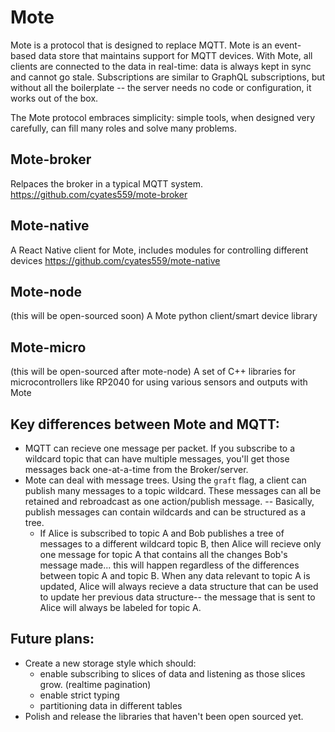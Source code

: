 # Mote
Mote is a protocol that is designed to replace MQTT. Mote is an event-based data store that maintains support for MQTT devices. With Mote, all clients are connected to the data in real-time: data is always kept in sync and cannot go stale.  Subscriptions are similar to GraphQL subscriptions, but without all the boilerplate -- the server needs no code or configuration, it works out of the box.

The Mote protocol embraces simplicity: simple tools, when designed very carefully, can fill many roles and solve many problems.

## Mote-broker
Relpaces the broker in a typical MQTT system.
https://github.com/cyates559/mote-broker

## Mote-native
A React Native client for Mote, includes modules for controlling different devices
https://github.com/cyates559/mote-native

## Mote-node
(this will be open-sourced soon)
A Mote python client/smart device library

## Mote-micro
(this will be open-sourced after mote-node)
A set of C++ libraries for microcontrollers like RP2040 for using various sensors and outputs with Mote

## Key differences between Mote and MQTT:
* MQTT can recieve one message per packet.  If you subscribe to a wildcard topic that can have multiple messages, you'll get those messages back one-at-a-time from the Broker/server.
* Mote can deal with message trees.  Using the `graft` flag, a client can publish many messages to a topic wildcard.  These messages can all be retained and rebroadcast as one action/publish message. -- Basically, publish messages can contain wildcards and can be structured as a tree.
  * If Alice is subscribed to topic A and Bob publishes a tree of messages to a different wildcard topic B, then Alice will recieve only one message for topic A that contains all the changes Bob's message made... this will happen regardless of the differences between topic A and topic B.  When any data relevant to topic A is updated, Alice will always recieve a data structure that can be used to update her previous data structure-- the message that is sent to Alice will always be labeled for topic A.

 ## Future plans:
* Create a new storage style which should:
  * enable subscribing to slices of data and listening as those slices grow. (realtime pagination)
  * enable strict typing
  * partitioning data in different tables
* Polish and release the libraries that haven't been open sourced yet.
